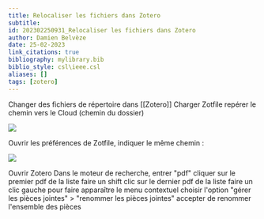 ```yaml
---
title: Relocaliser les fichiers dans Zotero
subtitle:
id: 202302250931_Relocaliser les fichiers dans Zotero
author: Damien Belvèze
date: 25-02-2023
link_citations: true
bibliography: mylibrary.bib
biblio_style: csl\ieee.csl
aliases: []
tags: [zotero]
---
```


Changer des fichiers de répertoire dans [[Zotero]]
Charger Zotfile
repérer le chemin vers le Cloud (chemin du dossier)

![](pref_zotero.PNG)

Ouvrir les préférences de Zotfile, indiquer le même chemin : 

![](pref_zotfile.PNG)

Ouvrir Zotero
Dans le moteur de recherche, entrer "pdf"
cliquer sur le premier pdf de la liste
faire un shift clic sur le dernier pdf de la liste
faire un clic gauche pour faire apparaître le menu contextuel
choisir l'option "gérer les pièces jointes" > "renommer les pièces jointes"
accepter de renommer l'ensemble des pièces



